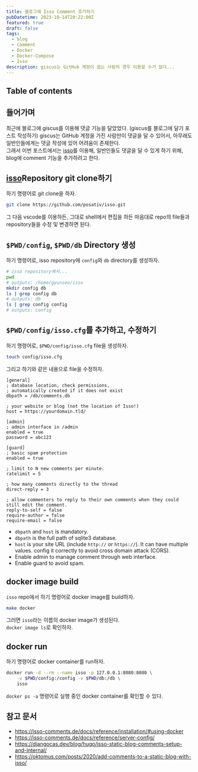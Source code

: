 ```yaml
---
title: 블로그에 Isso Comment 추가하기
pubDatetime: 2023-10-14T20:22:00Z
featured: true
draft: false
tags:
  - blog
  - Comment
  - Docker
  - Docker-Compose
  - Isso
description: giscus는 GitHub 계정이 없는 사람의 경우 이용할 수가 없다...
---
```


## Table of contents

## 들어가며

최근에 블로그에 giscus를 이용해 댓글 기능을 달았었다. (giscus를 블로그에 달기 포스트 작성하기)
giscus는 GitHub 계정을 가진 사람만이 댓글을 달 수 있어서, 아무래도 일반인들에게는 댓글 작성에 있어 어려움이 존재한다.  
그래서 이번 포스트에서는 [isso](https://github.com/posativ/isso/)를 이용해, 일반인들도 댓글을 달 수 있게 하기 위해, blog에 comment 기능을 추가하려고 한다.

## [isso](https://github.com/posativ/isso/)Repository git clone하기

하기 명령어로 git clone을 하자.

```zsh
git clone https://github.com/posativ/isso.git
```

그 다음 vscode를 이용하든, 그대로 shell에서 편집을 하든 마음대로 repo의 file들과 repository들을 수정 및 변경하면 된다.

## `$PWD/config`, `$PWD/db` Directory 생성

하기 명령어로, isso repository에 `config`와 `db` directory를 생성하자.

```zsh
# isso repository에서...
pwd
# outputs: /home/gyunseo/isso
mkdir config db
ls | grep config db
# outputs: db
ls | grep config config
# outputs: config
```

## `$PWD/config/isso.cfg`를 추가하고, 수정하기

하기 명령어로, `$PWD/config/isso.cfg` file을 생성하자.

```zsh
touch config/isso.cfg
```

그리고 하기와 같은 내용으로 file을 수정하자.

```
[general]
; database location, check permissions,
; automatically created if it does not exist
dbpath = /db/comments.db

; your website or blog (not the location of Isso!)
host = https://yourdomain.tld/

[admin]
; admin interface in /admin
enabled = true
password = abc123

[guard]
; basic spam protection
enabled = true

; limit to N new comments per minute.
ratelimit = 5

; how many comments directly to the thread
direct-reply = 3

; allow commenters to reply to their own comments when they could still edit the comment.
reply-to-self = false
require-author = false
require-email = false
```

- `dbpath` and `host` is mandatory.
- `dbpath` is the full path of sqlite3 database.
- `host` is your site URL (include `http://` or `https://`). It can have multiple values. config it correctly to avoid cross domain attack (CORS).
- Enable admin to manage comment through web interface.
- Enable guard to avoid spam.

## docker image build

`isso` repo에서 하기 명령어로 docker image를 build하자.

```zsh
make docker
```

그러면 `isso`라는 이름의 docker image가 생성된다.  
`docker image ls`로 확인하자.

## docker run

하기 명령어로 docker container를 run하자.

```zsh
docker run -d --rm --name isso -p 127.0.0.1:8080:8080 \
    -v $PWD/config:/config -v $PWD/db:/db \
    isso
```

`docker ps -a` 명령어로 실행 중인 docker container를 확인할 수 있다.

## 참고 문서

- <https://isso-comments.de/docs/reference/installation/#using-docker>
- <https://isso-comments.de/docs/reference/server-config/>
- <https://djangocas.dev/blog/hugo/isso-static-blog-comments-setup-and-internal/>
- <https://oktomus.com/posts/2020/add-comments-to-a-static-blog-with-isso/>
